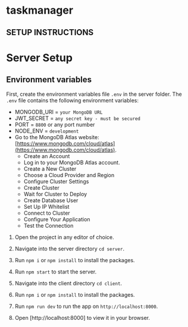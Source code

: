 # taskmanager

## SETUP INSTRUCTIONS


# Server Setup

## Environment variables
First, create the environment variables file `.env` in the server folder. The `.env` file contains the following environment variables:

- MONGODB_URI = `your MongoDB URL`
- JWT_SECRET = `any secret key - must be secured`
-  PORT = `8800` or any port number
- NODE_ENV = `development`
 - Go to the MongoDB Atlas website: [https://www.mongodb.com/cloud/atlas](https://www.mongodb.com/cloud/atlas).
    - Create an Account
    - Log in to your MongoDB Atlas account.
    - Create a New Cluster
    - Choose a Cloud Provider and Region
    - Configure Cluster Settings
    - Create Cluster
    - Wait for Cluster to Deploy
    - Create Database User
    - Set Up IP Whitelist
    - Connect to Cluster
    - Configure Your Application
    - Test the Connection

1. Open the project in any editor of choice.
2. Navigate into the server directory `cd server`.
3. Run `npm i` or `npm install` to install the packages.
4. Run `npm start` to start the server.

1. Navigate into the client directory `cd client`.
2. Run `npm i` or `npm install` to install the packages.
3. Run `npm run dev` to run the app on `http://localhost:8000`.
4. Open [http://localhost:8000] to view it in your browser.
